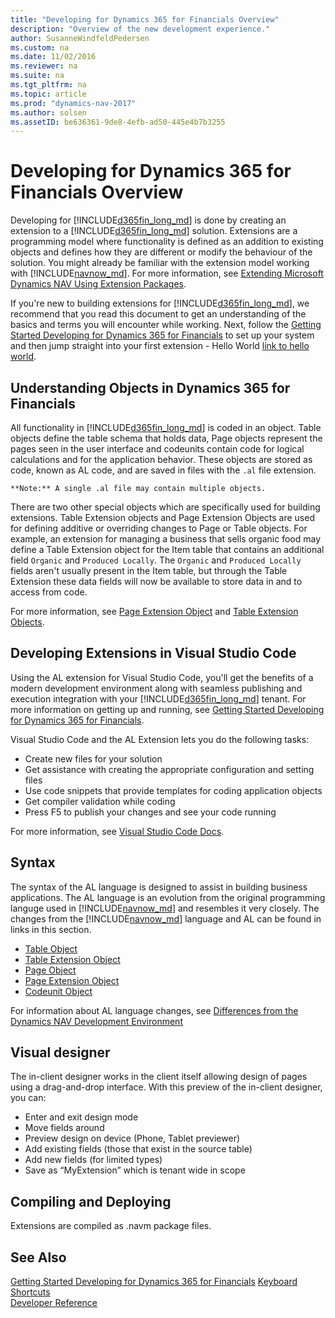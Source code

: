 ```yaml
---
title: "Developing for Dynamics 365 for Financials Overview"
description: "Overview of the new development experience."
author: SusanneWindfeldPedersen
ms.custom: na
ms.date: 11/02/2016
ms.reviewer: na
ms.suite: na
ms.tgt_pltfrm: na
ms.topic: article
ms.prod: "dynamics-nav-2017"
ms.author: solsen
ms.assetID: be636361-9de8-4efb-ad50-445e4b7b3255
---
```


# Developing for Dynamics 365 for Financials Overview
Developing for [!INCLUDE[d365fin_long_md](includes/d365fin_long_md.md)] is done by creating an extension to a [!INCLUDE[d365fin_long_md](includes/d365fin_long_md.md)] solution. Extensions are a programming model where functionality is defined as an addition to existing objects and defines how they are different or modify the behaviour of the solution. 
You might already be familiar with the extension model working with [!INCLUDE[navnow_md](includes/navnow_md.md)]. For more information, see [Extending Microsoft Dynamics NAV Using Extension Packages](../dynamics-nav/extending-microsoft-dynamics-nav-using-extension-packages.md).

If you're new to building extensions for [!INCLUDE[d365fin_long_md](includes/d365fin_long_md.md)], we recommend that you read this document to get an understanding of the basics and terms you will encounter while working. Next, follow the [Getting Started Developing for Dynamics 365 for Financials](dyn-fin-geting-started-dev-env.md) to set up your system and then jump straight into your first extension - Hello World [link to hello world]().

## Understanding Objects in Dynamics 365 for Financials
All functionality in [!INCLUDE[d365fin_long_md](includes/d365fin_long_md.md)] is coded in an object. Table objects define the table schema that holds data, Page objects represent the pages seen in the user interface and codeunits contain code for logical calculations and for the application behavior. These objects are stored as code, known as AL code, and are saved in files with the ```.al``` file extension.  
    
    **Note:** A single .al file may contain multiple objects.      

There are two other special objects which are specifically used for building extensions. Table Extension objects and Page Extension Objects are used for defining additive or overriding changes to Page or Table objects. For example, an extension for managing a business that sells organic food may define a Table Extension object for the Item table that contains an additional field ```Organic``` and ```Produced Locally```. The ```Organic``` and ```Produced Locally``` fields aren't usually present in the Item table, but through the Table Extension these data fields will now be available to store data in and to access from code.

For more information, see [Page Extension Object](dyn-fin-page-ext-object.md) and [Table Extension Objects]().

## Developing Extensions in Visual Studio Code
Using the AL extension for Visual Studio Code, you'll get the benefits of a modern development environment along with seamless publishing and execution integration with your [!INCLUDE[d365fin_long_md](includes/d365fin_long_md.md)] tenant. For more information on getting up and running, see [Getting Started Developing for Dynamics 365 for Financials](../dynamics-nav/dyn-fin-getting-started-dev-env.md).

Visual Studio Code and the AL Extension lets you do the following tasks:

- Create new files for your solution
- Get assistance with creating the appropriate configuration and setting files 
- Use code snippets that provide templates for coding application objects
- Get compiler validation while coding
- Press F5 to publish your changes and see your code running

For more information, see [Visual Studio Code Docs](https://code.visualstudio.com/docs).

## Syntax
The syntax of the AL language is designed to assist in building business applications. The AL language is an evolution from the original programming languge used in [!INCLUDE[navnow_md](includes/navnow_md.md)] and resembles it very closely. The changes from the [!INCLUDE[navnow_md](includes/navnow_md.md)] language and AL can be found in links in this section.

- [Table Object](dyn-fin-table-object.md)
- [Table Extension Object](dyn-fin-table-ext-object.md)
- [Page Object](dyn-fin-page-object.md)
- [Page Extension Object](dyn-fin-page-ext-object.md)
- [Codeunit Object](dyn-fin-codeunit-object.md)

For information about AL language changes, see [Differences from the Dynamics NAV Development Environment](dyn-fin-differences.md)

## Visual designer
The in-client designer works in the client itself allowing design of pages using a drag-and-drop interface. With this preview of the in-client designer, you can:

- Enter and exit design mode
- Move fields around
- Preview design on device (Phone, Tablet previewer)
- Add existing fields (those that exist in the source table)
- Add new fields (for limited types)
- Save as “MyExtension” which is tenant wide in scope


## Compiling and Deploying
Extensions are compiled as .navm package files. 
<!-- The .navm package file can be deployed to the NAV server ()... 
A .navm package contains the various artifacts that deliver the new functionality to the [!INCLUDE[d365fin_long_md](includes/d365fin_long_md.md)] deployment as well as a manifest that specifies the name, publisher, version, and other attributes of the extension. .json file? -->

<!-- (Future: You manage .navm packages with a series of Windows PowerShell cmdlets that are available in the Microsoft Dynamics NAV 2017 Administration Shell. There are also cmdlets available to ISVs and developers in the Microsoft Dynamics NAV 2017 Development Shell that help create packages.) --> 

## See Also
[Getting Started Developing for Dynamics 365 for Financials](../dynamics-nav/dyn-fin-geting-started-dev-env.md) 
[Keyboard Shortcuts](dyn-fin-keyboard-shortcuts.md)  
[Developer Reference](dyn-fin-reference-overview.md)

